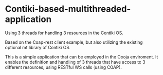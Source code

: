 # Contiki-based-multithreaded-application
Using 3 threads for handling 3 resources in the Contiki OS.

Based on the Coap-rest client example, but also utilizing the existing optional mt library of Contiki OS.

This is a simple application that can be employed in the Cooja enviroment. 
It enables the definition and handling of 3 threads that have access to 3 different resources,
using RESTful WS calls (using COAP).

